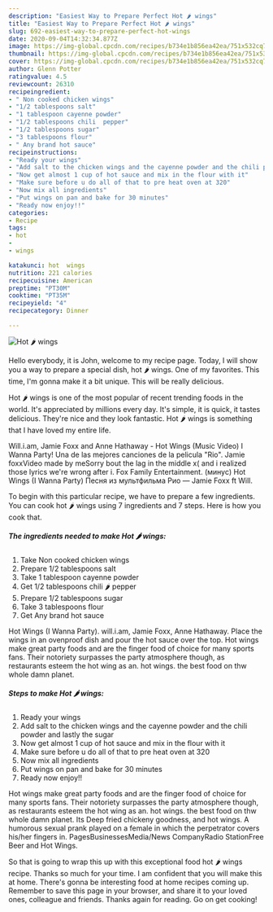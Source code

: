 ```yaml
---
description: "Easiest Way to Prepare Perfect Hot 🌶 wings"
title: "Easiest Way to Prepare Perfect Hot 🌶 wings"
slug: 692-easiest-way-to-prepare-perfect-hot-wings
date: 2020-09-04T14:32:34.877Z
image: https://img-global.cpcdn.com/recipes/b734e1b856ea42ea/751x532cq70/hot-🌶-wings-recipe-main-photo.jpg
thumbnail: https://img-global.cpcdn.com/recipes/b734e1b856ea42ea/751x532cq70/hot-🌶-wings-recipe-main-photo.jpg
cover: https://img-global.cpcdn.com/recipes/b734e1b856ea42ea/751x532cq70/hot-🌶-wings-recipe-main-photo.jpg
author: Glenn Potter
ratingvalue: 4.5
reviewcount: 26310
recipeingredient:
- " Non cooked chicken wings"
- "1/2 tablespoons salt"
- "1 tablespoon cayenne powder"
- "1/2 tablespoons chili  pepper"
- "1/2 tablespoons sugar"
- "3 tablespoons flour"
- " Any brand hot sauce"
recipeinstructions:
- "Ready your wings"
- "Add salt to the chicken wings and the cayenne powder and the chili powder and lastly the sugar"
- "Now get almost 1 cup of hot sauce and mix in the flour with it"
- "Make sure before u do all of that to pre heat oven at 320"
- "Now mix all ingredients"
- "Put wings on pan and bake for 30 minutes"
- "Ready now enjoy!!"
categories:
- Recipe
tags:
- hot
- 
- wings

katakunci: hot  wings 
nutrition: 221 calories
recipecuisine: American
preptime: "PT30M"
cooktime: "PT35M"
recipeyield: "4"
recipecategory: Dinner

---
```



![Hot 🌶 wings](https://img-global.cpcdn.com/recipes/b734e1b856ea42ea/751x532cq70/hot-🌶-wings-recipe-main-photo.jpg)

Hello everybody, it is John, welcome to my recipe page. Today, I will show you a way to prepare a special dish, hot 🌶 wings. One of my favorites. This time, I'm gonna make it a bit unique. This will be really delicious.

Hot 🌶 wings is one of the most popular of recent trending foods in the world. It's appreciated by millions every day. It's simple, it is quick, it tastes delicious. They're nice and they look fantastic. Hot 🌶 wings is something that I have loved my entire life.

Will.i.am, Jamie Foxx and Anne Hathaway - Hot Wings (Music Video) I Wanna Party! Una de las mejores canciones de la pelicula &#34;Rio&#34;. Jamie foxxVideo made by meSorry bout the lag in the middle x( and i realized those lyrics we&#39;re wrong after i. Fox Family Entertainment. (минус) Hot Wings (I Wanna Party) Песня из мультфильма Рио — Jamie Foxx ft Will.


To begin with this particular recipe, we have to prepare a few ingredients. You can cook hot 🌶 wings using 7 ingredients and 7 steps. Here is how you cook that.

<!--inarticleads1-->

##### The ingredients needed to make Hot 🌶 wings:

1. Take  Non cooked chicken wings
1. Prepare 1/2 tablespoons salt
1. Take 1 tablespoon cayenne powder
1. Get 1/2 tablespoons chili 🌶 pepper
1. Prepare 1/2 tablespoons sugar
1. Take 3 tablespoons flour
1. Get  Any brand hot sauce


Hot Wings (I Wanna Party). will.i.am, Jamie Foxx, Anne Hathaway. Place the wings in an ovenproof dish and pour the hot sauce over the top. Hot wings make great party foods and are the finger food of choice for many sports fans. Their notoriety surpasses the party atmosphere though, as restaurants esteem the hot wing as an. hot wings. the best food on thw whole damn planet. 

<!--inarticleads2-->

##### Steps to make Hot 🌶 wings:

1. Ready your wings
1. Add salt to the chicken wings and the cayenne powder and the chili powder and lastly the sugar
1. Now get almost 1 cup of hot sauce and mix in the flour with it
1. Make sure before u do all of that to pre heat oven at 320
1. Now mix all ingredients
1. Put wings on pan and bake for 30 minutes
1. Ready now enjoy!!


Hot wings make great party foods and are the finger food of choice for many sports fans. Their notoriety surpasses the party atmosphere though, as restaurants esteem the hot wing as an. hot wings. the best food on thw whole damn planet. Its Deep fried chickeny goodness, and hot wings. A humorous sexual prank played on a female in which the perpetrator covers his/her fingers in. PagesBusinessesMedia/News CompanyRadio StationFree Beer and Hot Wings. 

So that is going to wrap this up with this exceptional food hot 🌶 wings recipe. Thanks so much for your time. I am confident that you will make this at home. There's gonna be interesting food at home recipes coming up. Remember to save this page in your browser, and share it to your loved ones, colleague and friends. Thanks again for reading. Go on get cooking!

